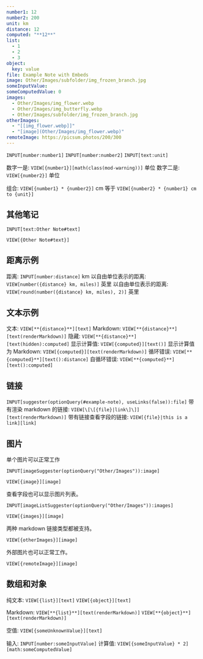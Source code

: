 ```yaml
---
number1: 12
number2: 200
unit: km
distance: 12
computed: "**12**"
list:
  - 1
  - 2
  - 3
object:
  key: value
file: Example Note with Embeds
image: Other/Images/subfolder/img_frozen_branch.jpg
someInputValue: 
someComputedValue: 0
images:
  - Other/Images/img_flower.webp
  - Other/Images/img_butterfly.webp
  - Other/Images/subfolder/img_frozen_branch.jpg
otherImages:
  - "[[img_flower.webp]]"
  - "[image](Other/Images/img_flower.webp)"
remoteImage: https://picsum.photos/200/300
---
```


`INPUT[number:number1]`
`INPUT[number:number2]`
`INPUT[text:unit]`

数字一是: `VIEW[{number1}][math(class(mod-warning))]` 单位
数字二是: `VIEW[{number2}]` 单位

组合: `VIEW[{number1} * {number2}]` cm 等于 `VIEW[{number2} * {number1} cm to {unit}]`

## 其他笔记

`INPUT[text:Other Note#text]`

`VIEW[{Other Note#text}]`

## 距离示例

距离: `INPUT[number:distance]` km
以自由单位表示的距离: `VIEW[number({distance} km, miles)]` 英里
以自由单位表示的距离: `VIEW[round(number({distance} km, miles), 2)]` 英里

## 文本示例

文本: `VIEW[**{distance}**][text]`
Markdown: `VIEW[**{distance}**][text(renderMarkdown)]`
隐藏: `VIEW[**{distance}**][text(hidden):computed]`
显示计算值: `VIEW[{computed}][text()]`
显示计算值为 Markdown: `VIEW[{computed}][text(renderMarkdown)]`
循环错误: `VIEW[**{computed}**][text():distance]`
自循环错误: `VIEW[**{computed}**][text():computed]`

## 链接

`INPUT[suggester(optionQuery(#example-note), useLinks(false)):file]`
带有渲染 markdown 的链接: `VIEW[\[\[{file}|link\]\]][text(renderMarkdown)]`
带有链接查看字段的链接: `VIEW[{file}|this is a link][link]`

## 图片

单个图片可以正常工作

```meta-bind
INPUT[imageSuggester(optionQuery("Other/Images")):image]
```

`VIEW[{image}][image]`

查看字段也可以显示图片列表。

```meta-bind
INPUT[imageListSuggester(optionQuery("Other/Images")):images]
```

`VIEW[{images}][image]`

两种 markdown 链接类型都被支持。

`VIEW[{otherImages}][image]`

外部图片也可以正常工作。

`VIEW[{remoteImage}][image]`

## 数组和对象

纯文本:
`VIEW[{list}][text]`
`VIEW[{object}][text]`

Markdown:
`VIEW[**{list}**][text(renderMarkdown)]`
`VIEW[**{object}**][text(renderMarkdown)]`

空值:
`VIEW[{someUnknownValue}][text]`

输入: `INPUT[number:someInputValue]`
计算值: `VIEW[{someInputValue} * 2][math:someComputedValue]`